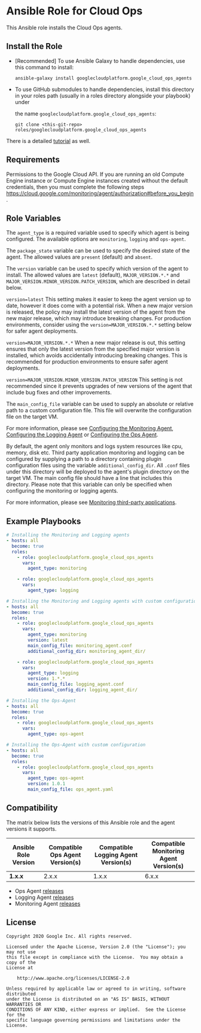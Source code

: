 Ansible Role for Cloud Ops
==========================

This Ansible role installs the Cloud Ops agents.

Install the Role
----------------

* [Recommended] To use Ansible Galaxy to handle dependencies, use this command
  to install:

  ```ansible-galaxy install googlecloudplatform.google_cloud_ops_agents```

* To use GitHub submodules to handle dependencies, install this directory in
  your roles path (usually in a roles directory alongside your playbook) under

  the name `googlecloudplatform.google_cloud_ops_agents`:

  ```git clone <this-git-repo> roles/googlecloudplatform.google_cloud_ops_agents```
  
There is a detailed [tutorial](https://github.com/GoogleCloudPlatform/google-cloud-ops-agents-ansible/tree/master/tutorial) as well.
  
Requirements
------------

Permissions to the Google Cloud API. If you are running an old Compute Engine
instance or Compute Engine instances created without the default credentials,
then you must complete the following steps
https://cloud.google.com/monitoring/agent/authorization#before_you_begin.

Role Variables
--------------

The `agent_type` is a required variable used to specify which agent is being
configured. The available options are `monitoring`, `logging` and `ops-agent`.

The `package_state` variable can be used to specify the desired state of the
agent. The allowed values are `present` (default) and `absent`.

The `version` variable can be used to specify which version of the agent to
install. The allowed values are `latest` (default), `MAJOR_VERSION.*.*` and
`MAJOR_VERSION.MINOR_VERSION.PATCH_VERSION`, which are described in detail
below.

`version=latest` This setting makes it easier to keep the agent version up to
date, however it does come with a potential risk. When a new major version is
released, the policy may install the latest version of the agent from the new
major release, which may introduce breaking changes. For production
environments, consider using the `version=MAJOR_VERSION.*.*` setting below for
safer agent deployments.

`version=MAJOR_VERSION.*.*` When a new major release is out, this setting
ensures that only the latest version from the specified major version is
installed, which avoids accidentally introducing breaking changes. This is
recommended for production environments to ensure safer agent deployments.

`version=MAJOR_VERSION.MINOR_VERSION.PATCH_VERSION` This setting is not
recommended since it prevents upgrades of new versions of the agent that include
bug fixes and other improvements.

The `main_config_file` variable can be used to supply an absolute or relative
path to a custom configuration file. This file will overwrite the configuration
file on the target VM.

For more information, please see [Configuring the Monitoring
Agent](https://cloud.google.com/monitoring/agent/configuration), [Configuring
the Logging
Agent](https://cloud.google.com/logging/docs/agent/configuration)
or [Configuring the Ops
Agent](https://cloud.google.com/stackdriver/docs/solutions/ops-agent/configuration).

By default, the agent only monitors and logs system resources like cpu, memory,
disk etc. Third party application monitoring and logging can be configured by
supplying a path to a directory containing plugin configuration files using the
variable `additional_config_dir`. All `.conf` files under this directory will be
deployed to the agent's plugin directory on the target VM. The main config file
should have a line that includes this directory. Please note that this variable
can only be specified when configuring the monitoring or logging agents.

For more information, please see [Monitoring third-party
applications](https://cloud.google.com/monitoring/agent/plugins).

Example Playbooks
----------------

```yaml
# Installing the Monitoring and Logging agents
- hosts: all
  become: true
  roles:
    - role: googlecloudplatform.google_cloud_ops_agents
      vars:
        agent_type: monitoring

    - role: googlecloudplatform.google_cloud_ops_agents
      vars:
        agent_type: logging
```

```yaml
# Installing the Monitoring and Logging agents with custom configurations
- hosts: all
  become: true
  roles:
    - role: googlecloudplatform.google_cloud_ops_agents
      vars:
        agent_type: monitoring
        version: latest
        main_config_file: monitoring_agent.conf
        additional_config_dir: monitoring_agent_dir/

    - role: googlecloudplatform.google_cloud_ops_agents
      vars:
        agent_type: logging
        version: 1.*.*
        main_config_file: logging_agent.conf
        additional_config_dir: logging_agent_dir/
```

```yaml
# Installing the Ops-Agent
- hosts: all
  become: true
  roles:
    - role: googlecloudplatform.google_cloud_ops_agents
      vars:
        agent_type: ops-agent
```

```yaml
# Installing the Ops-Agent with custom configuration
- hosts: all
  become: true
  roles:
    - role: googlecloudplatform.google_cloud_ops_agents
      vars:
        agent_type: ops-agent
        version: 1.0.1
        main_config_file: ops_agent.yaml
```


Compatibility
-------------

The matrix below lists the versions of this Ansible role and the agent versions it supports.

| Ansible Role Version | Compatible Ops Agent Version(s) | Compatible Logging Agent Version(s) | Compatible Monitoring Agent Version(s) |
|----------------------|-------------------------------- | ----------------------------------- | -------------------------------------- |
| **1.x.x**            | 2.x.x                           | 1.x.x                               | 6.x.x                                  |

* Ops Agent [releases](https://github.com/GoogleCloudPlatform/ops-agent/releases)
* Logging Agent [releases](https://github.com/GoogleCloudPlatform/google-fluentd/releases)
* Monitoring Agent [releases](https://github.com/Stackdriver/collectd/releases)

License
-------

```
Copyright 2020 Google Inc. All rights reserved.

Licensed under the Apache License, Version 2.0 (the "License"); you may not use
this file except in compliance with the License.  You may obtain a copy of the
License at

    http://www.apache.org/licenses/LICENSE-2.0

Unless required by applicable law or agreed to in writing, software distributed
under the License is distributed on an "AS IS" BASIS, WITHOUT WARRANTIES OR
CONDITIONS OF ANY KIND, either express or implied.  See the License for the
specific language governing permissions and limitations under the License.
```
